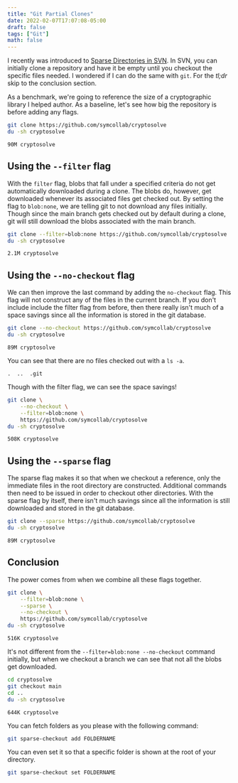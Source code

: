 ```yaml
---
title: "Git Partial Clones"
date: 2022-02-07T17:07:08-05:00
draft: false
tags: ["Git"]
math: false
---
```


I recently was introduced to [Sparse Directories in SVN](https://svnbook.red-bean.com/en/1.8/svn.advanced.sparsedirs.html). In SVN, you can initially clone a repository and have it be empty until you checkout the specific files needed. I wondered if I can do the same with `git`. For the *tl;dr* skip to the conclusion section.

As a benchmark, we're going to reference the size of a cryptographic library I helped author. As a baseline, let's see how big the repository is before adding any flags.

```bash
git clone https://github.com/symcollab/cryptosolve
du -sh cryptosolve
```

```
90M cryptosolve
```

##  Using the `--filter` flag

With the `filter` flag, blobs that fall under a specified criteria do not get automatically downloaded during a clone. The blobs do, however, get downloaded whenever its associated files get checked out. By setting the flag to `blob:none`, we are telling git to not download any files initially. Though since the main branch gets checked out by default during a clone, git will still download the blobs associated with the main branch.

```bash
git clone --filter=blob:none https://github.com/symcollab/cryptosolve
du -sh cryptosolve
```

```
2.1M cryptosolve
```

## Using the `--no-checkout` flag

We can then improve the last command by adding the `no-checkout` flag. This flag will not construct any of the files in the current branch. If you don't include include the filter flag from before, then there really isn't much of a space savings since all the information is stored in the git database.

```bash
git clone --no-checkout https://github.com/symcollab/cryptosolve
du -sh cryptosolve
```

```
89M cryptosolve
```

You can see that there are no files checked out with a `ls -a`.

```
.  ..  .git
```

Though with the filter flag, we can see the space savings!

```bash
git clone \
	--no-checkout \
	--filter=blob:none \
	https://github.com/symcollab/cryptosolve
du -sh cryptosolve
```

```
508K cryptosolve
```

## Using the `--sparse` flag

The sparse flag makes it so that when we checkout a reference, only the immediate files in the root directory are constructed. Additional commands then need to be issued in order to checkout other directories. With the sparse flag by itself, there isn't much savings since all the information is still downloaded and stored in the git database.

```bash
git clone --sparse https://github.com/symcollab/cryptosolve
du -sh cryptosolve
```

```
89M cryptosolve
```

## Conclusion

The power comes from when we combine all these flags together.

```bash
git clone \
	--filter=blob:none \
	--sparse \
	--no-checkout \
	https://github.com/symcollab/cryptosolve
du -sh cryptosolve
```

```
516K cryptosolve
```

It's not different from the `--filter=blob:none --no-checkout` command initially, but when we checkout a branch we can see that not all the blobs get downloaded.

```bash
cd cryptosolve
git checkout main
cd ..
du -sh cryptosolve
```

```
644K cryptosolve
```

You can fetch folders as you please with the following command:

```bash
git sparse-checkout add FOLDERNAME
```

You can even set it so that a specific folder is shown at the root of your directory.

```bash
git sparse-checkout set FOLDERNAME
```


